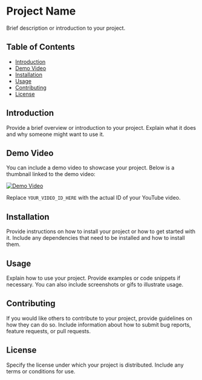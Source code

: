 # Project Name

Brief description or introduction to your project.

## Table of Contents

- [Introduction](#introduction)
- [Demo Video](#demo-video)
- [Installation](#installation)
- [Usage](#usage)
- [Contributing](#contributing)
- [License](#license)

## Introduction

Provide a brief overview or introduction to your project. Explain what it does and why someone might want to use it.

## Demo Video

You can include a demo video to showcase your project. Below is a thumbnail linked to the demo video:

[![Demo Video](https://img.youtube.com/vi/YOUR_VIDEO_ID_HERE/0.jpg)](https://www.youtube.com/watch?v=7rW5BLLOjlQ&list=PL8ogXZu_XrEXJqxcE4uNCBAYw7wTDQFi3&index=3)

Replace `YOUR_VIDEO_ID_HERE` with the actual ID of your YouTube video.

## Installation

Provide instructions on how to install your project or how to get started with it. Include any dependencies that need to be installed and how to install them.

## Usage

Explain how to use your project. Provide examples or code snippets if necessary. You can also include screenshots or gifs to illustrate usage.

## Contributing

If you would like others to contribute to your project, provide guidelines on how they can do so. Include information about how to submit bug reports, feature requests, or pull requests.

## License

Specify the license under which your project is distributed. Include any terms or conditions for use.
